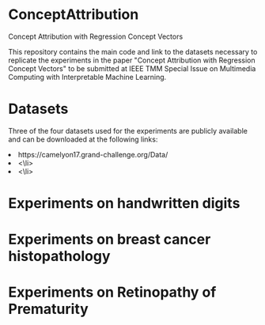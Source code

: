 # ConceptAttribution
Concept Attribution with Regression Concept Vectors

This repository contains the main code and link to the datasets necessary to replicate the experiments in the paper "Concept Attribution with Regression Concept Vectors" to be submitted at IEEE TMM Special Issue on Multimedia Computing with Interpretable Machine Learning.

# Datasets
Three of the four datasets used for the experiments are publicly available and can be downloaded at the following links:
<li> https://camelyon17.grand-challenge.org/Data/ 
<li> <\li>
<li> <\li>

# Experiments on handwritten digits

# Experiments on breast cancer histopathology

# Experiments on Retinopathy of Prematurity
